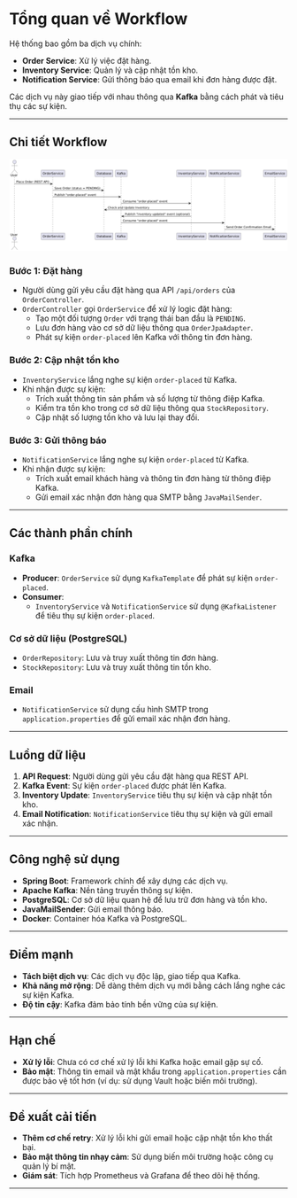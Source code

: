 # Tổng quan về Workflow

Hệ thống bao gồm ba dịch vụ chính:

- **Order Service**: Xử lý việc đặt hàng.
- **Inventory Service**: Quản lý và cập nhật tồn kho.
- **Notification Service**: Gửi thông báo qua email khi đơn hàng được đặt.

Các dịch vụ này giao tiếp với nhau thông qua **Kafka** bằng cách phát và tiêu thụ các sự kiện.

---

## Chi tiết Workflow
![System Architecture Diagram](./src/main/resources/images/work-flow.png)
### Bước 1: Đặt hàng

- Người dùng gửi yêu cầu đặt hàng qua API `/api/orders` của `OrderController`.
- `OrderController` gọi `OrderService` để xử lý logic đặt hàng:
  - Tạo một đối tượng `Order` với trạng thái ban đầu là `PENDING`.
  - Lưu đơn hàng vào cơ sở dữ liệu thông qua `OrderJpaAdapter`.
  - Phát sự kiện `order-placed` lên Kafka với thông tin đơn hàng.

### Bước 2: Cập nhật tồn kho

- `InventoryService` lắng nghe sự kiện `order-placed` từ Kafka.
- Khi nhận được sự kiện:
  - Trích xuất thông tin sản phẩm và số lượng từ thông điệp Kafka.
  - Kiểm tra tồn kho trong cơ sở dữ liệu thông qua `StockRepository`.
  - Cập nhật số lượng tồn kho và lưu lại thay đổi.

### Bước 3: Gửi thông báo

- `NotificationService` lắng nghe sự kiện `order-placed` từ Kafka.
- Khi nhận được sự kiện:
  - Trích xuất email khách hàng và thông tin đơn hàng từ thông điệp Kafka.
  - Gửi email xác nhận đơn hàng qua SMTP bằng `JavaMailSender`.

---

## Các thành phần chính

### Kafka

- **Producer**: `OrderService` sử dụng `KafkaTemplate` để phát sự kiện `order-placed`.
- **Consumer**:
  - `InventoryService` và `NotificationService` sử dụng `@KafkaListener` để tiêu thụ sự kiện `order-placed`.

### Cơ sở dữ liệu (PostgreSQL)

- `OrderRepository`: Lưu và truy xuất thông tin đơn hàng.
- `StockRepository`: Lưu và truy xuất thông tin tồn kho.

### Email

- `NotificationService` sử dụng cấu hình SMTP trong `application.properties` để gửi email xác nhận đơn hàng.

---

## Luồng dữ liệu

1. **API Request**: Người dùng gửi yêu cầu đặt hàng qua REST API.
2. **Kafka Event**: Sự kiện `order-placed` được phát lên Kafka.
3. **Inventory Update**: `InventoryService` tiêu thụ sự kiện và cập nhật tồn kho.
4. **Email Notification**: `NotificationService` tiêu thụ sự kiện và gửi email xác nhận.

---

## Công nghệ sử dụng

- **Spring Boot**: Framework chính để xây dựng các dịch vụ.
- **Apache Kafka**: Nền tảng truyền thông sự kiện.
- **PostgreSQL**: Cơ sở dữ liệu quan hệ để lưu trữ đơn hàng và tồn kho.
- **JavaMailSender**: Gửi email thông báo.
- **Docker**: Container hóa Kafka và PostgreSQL.

---

## Điểm mạnh

- **Tách biệt dịch vụ**: Các dịch vụ độc lập, giao tiếp qua Kafka.
- **Khả năng mở rộng**: Dễ dàng thêm dịch vụ mới bằng cách lắng nghe các sự kiện Kafka.
- **Độ tin cậy**: Kafka đảm bảo tính bền vững của sự kiện.

---

## Hạn chế

- **Xử lý lỗi**: Chưa có cơ chế xử lý lỗi khi Kafka hoặc email gặp sự cố.
- **Bảo mật**: Thông tin email và mật khẩu trong `application.properties` cần được bảo vệ tốt hơn (ví dụ: sử dụng Vault hoặc biến môi trường).

---

## Đề xuất cải tiến

- **Thêm cơ chế retry**: Xử lý lỗi khi gửi email hoặc cập nhật tồn kho thất bại.
- **Bảo mật thông tin nhạy cảm**: Sử dụng biến môi trường hoặc công cụ quản lý bí mật.
- **Giám sát**: Tích hợp Prometheus và Grafana để theo dõi hệ thống.

---